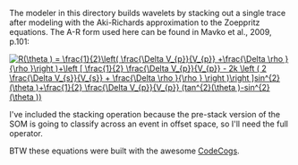 The modeler in this directory builds wavelets by stacking out a single trace after modeling with the Aki-Richards approximation to the Zoeppritz equations. The A-R form used here can be found in Mavko et al., 2009, p.101:

<a href="https://www.codecogs.com/eqnedit.php?latex=R(\theta&space;)&space;=&space;\frac{1}{2}\left(&space;\frac{\Delta&space;V_{p}}{V_{p}}&space;&plus;\frac{\Delta&space;\rho&space;}{\rho&space;}\right&space;)&plus;\left&space;[&space;\frac{1}{2}&space;\frac{\Delta&space;V_{p}}{V_{p}}&space;-&space;2k&space;\left&space;(&space;2&space;\frac{\Delta&space;V_{s}}{V_{s}}&space;&plus;&space;\frac{\Delta&space;\rho&space;}{\rho&space;}&space;\right&space;)\right&space;]sin^{2}(\theta&space;)&plus;\frac{1}{2}&space;\frac{\Delta&space;V_{p}}{V_{p}}&space;(tan^{2}(\theta&space;)-sin^{2}(\theta&space;))" target="_blank"><img src="https://latex.codecogs.com/gif.latex?R(\theta&space;)&space;=&space;\frac{1}{2}\left(&space;\frac{\Delta&space;V_{p}}{V_{p}}&space;&plus;\frac{\Delta&space;\rho&space;}{\rho&space;}\right&space;)&plus;\left&space;[&space;\frac{1}{2}&space;\frac{\Delta&space;V_{p}}{V_{p}}&space;-&space;2k&space;\left&space;(&space;2&space;\frac{\Delta&space;V_{s}}{V_{s}}&space;&plus;&space;\frac{\Delta&space;\rho&space;}{\rho&space;}&space;\right&space;)\right&space;]sin^{2}(\theta&space;)&plus;\frac{1}{2}&space;\frac{\Delta&space;V_{p}}{V_{p}}&space;(tan^{2}(\theta&space;)-sin^{2}(\theta&space;))" title="R(\theta ) = \frac{1}{2}\left( \frac{\Delta V_{p}}{V_{p}} +\frac{\Delta \rho }{\rho }\right )+\left [ \frac{1}{2} \frac{\Delta V_{p}}{V_{p}} - 2k \left ( 2 \frac{\Delta V_{s}}{V_{s}} + \frac{\Delta \rho }{\rho } \right )\right ]sin^{2}(\theta )+\frac{1}{2} \frac{\Delta V_{p}}{V_{p}} (tan^{2}(\theta )-sin^{2}(\theta ))" /></a>

I've included the stacking operation because the pre-stack version of the SOM is going to classify across an event in offset space, so I'll need the full operator.


BTW these equations were built with the awesome <a href="https://www.codecogs.com/latex/eqneditor.php">CodeCogs</a>.
